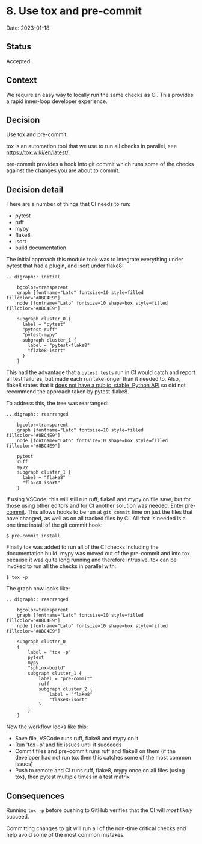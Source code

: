 # 8. Use tox and pre-commit

Date: 2023-01-18

## Status

Accepted

## Context

We require an easy way to locally run the same checks as CI. This provides a
rapid inner-loop developer experience.

## Decision

Use tox and pre-commit.

tox is an automation tool that we use to run all checks in parallel,
see <https://tox.wiki/en/latest/>.

pre-commit provides a hook into git commit which runs some of the checks
against the changes you are about to commit.

## Decision detail

There are a number of things that CI needs to run:

- pytest
- ruff
- mypy
- flake8
- isort
- build documentation

The initial approach this module took was to integrate everything
under pytest that had a plugin, and isort under flake8:

```{eval-rst}
.. digraph:: initial

    bgcolor=transparent
    graph [fontname="Lato" fontsize=10 style=filled fillcolor="#8BC4E9"]
    node [fontname="Lato" fontsize=10 shape=box style=filled fillcolor="#8BC4E9"]

    subgraph cluster_0 {
      label = "pytest"
      "pytest-ruff"
      "pytest-mypy"
      subgraph cluster_1 {
        label = "pytest-flake8"
        "flake8-isort"
      }
    }
```

This had the advantage that a `pytest tests` run in CI would catch and
report all test failures, but made each run take longer than it needed to. Also,
flake8 states that it [does not have a public, stable, Python API](https://flake8.pycqa.org/en/latest/user/python-api.html) so did not
recommend the approach taken by pytest-flake8.

To address this, the tree was rearranged:

```{eval-rst}
.. digraph:: rearranged

    bgcolor=transparent
    graph [fontname="Lato" fontsize=10 style=filled fillcolor="#8BC4E9"]
    node [fontname="Lato" fontsize=10 shape=box style=filled fillcolor="#8BC4E9"]

    pytest
    ruff
    mypy
    subgraph cluster_1 {
      label = "flake8"
      "flake8-isort"
    }
```

If using VSCode, this will still run ruff, flake8 and mypy on file save, but
for those using other editors and for CI another solution was needed. Enter
[pre-commit](https://pre-commit.com/). This allows hooks to be run at `git
commit` time on just the files that have changed, as well as on all tracked
files by CI. All that is needed is a one time install of the git commit hook:

```
$ pre-commit install
```

Finally tox was added to run all of the CI checks including
the documentation build. mypy was moved out of the pre-commit and into tox
because it was quite long running and
therefore intrusive. tox can be invoked to run all the checks in
parallel with:

```
$ tox -p
```

The graph now looks like:

```{eval-rst}
.. digraph:: rearranged

    bgcolor=transparent
    graph [fontname="Lato" fontsize=10 style=filled fillcolor="#8BC4E9"]
    node [fontname="Lato" fontsize=10 shape=box style=filled fillcolor="#8BC4E9"]

    subgraph cluster_0
    {
        label = "tox -p"
        pytest
        mypy
        "sphinx-build"
        subgraph cluster_1 {
            label = "pre-commit"
            ruff
            subgraph cluster_2 {
                label = "flake8"
                "flake8-isort"
            }
        }
    }
```

Now the workflow looks like this:

- Save file, VSCode runs ruff, flake8 and mypy on it
- Run 'tox -p' and fix issues until it succeeds
- Commit files and pre-commit runs ruff and flake8 on them (if the
  developer had not run tox then this catches some of the most common issues)
- Push to remote and CI runs ruff, flake8, mypy once on all files
  (using tox), then pytest multiple times in a test matrix

## Consequences

Running `tox -p` before pushing to GitHub verifies that the CI will *most
likely* succeed.

Committing changes to git will run all of the non-time critical checks and
help avoid some of the most common mistakes.
